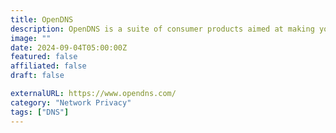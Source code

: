 ```yaml
---
title: OpenDNS
description: OpenDNS is a suite of consumer products aimed at making your internet faster, safer, and more reliable.
image: ""
date: 2024-09-04T05:00:00Z
featured: false
affiliated: false
draft: false

externalURL: https://www.opendns.com/
category: "Network Privacy"
tags: ["DNS"]
---
```

